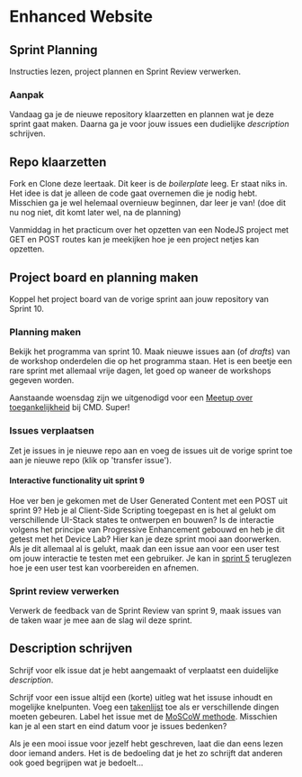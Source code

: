 # Enhanced Website

## Sprint Planning
Instructies lezen, project plannen en Sprint Review verwerken.

### Aanpak

Vandaag ga je de nieuwe repository klaarzetten en plannen wat je deze sprint gaat maken. 
Daarna ga je voor jouw issues een dudielijke _description_ schrijven.

<!-- 
Wat ben je aan het maken? Wat wil je deze sprint bereiken? Wat wil je de opdrachtgever presenteren 
    Feedback van vorige sprint verwerken in het projectboard
    en issues overhevelen, en een goed description schrijven van de issues waar je aan wil werken
En welke onderwerpen komen daar nog bij?
    Planning van de komende 3 weken bekijken. 
-->


## Repo klaarzetten
Fork en Clone deze leertaak. Dit keer is de _boilerplate_ leeg. Er staat niks in. Het idee is dat je alleen de code gaat overnemen die je nodig hebt. Misschien ga je wel helemaal overnieuw beginnen, dar leer je van! (doe dit nu nog niet, dit komt later wel, na de planning)

Vanmiddag in het practicum  over het opzetten van een NodeJS project met GET en POST routes kan je meekijken hoe je een project netjes kan opzetten.

## Project board en planning maken
Koppel het project board van de vorige sprint aan jouw repository van Sprint 10.

### Planning maken
Bekijk het programma van sprint 10. Maak nieuwe issues aan (of _drafts_) van de workshop onderdelen die op het programma staan. Het is een beetje een rare sprint met allemaal vrije dagen, let goed op waneer de workshops gegeven worden.

Aanstaande woensdag zijn we uitgenodigd voor een [Meetup over toegankelijkheid](https://www.meetup.com/inclusive-design-accessibility/events/307149158/) bij CMD. Super!

### Issues verplaatsen
Zet je issues in je nieuwe repo aan en voeg de issues uit de vorige sprint toe aan je nieuwe repo (klik op 'transfer issue').

#### Interactive functionality uit sprint 9
Hoe ver ben je gekomen met de User Generated Content met een POST uit sprint 9? Heb je al Client-Side Scripting toegepast en is het al gelukt om verschillende UI-Stack states te ontwerpen en bouwen? Is de interactie volgens het principe van Progressive Enhancement gebouwd en heb je dit getest met het Device Lab? 
Hier kan je deze sprint mooi aan doorwerken. Als je dit allemaal al is gelukt, maak dan een issue aan voor een user test om jouw interactie te testen met een gebruiker. Je kan in [sprint 5](https://github.com/fdnd-task/fix-the-flow-interactive-website/blob/main/docs/code-design-review-user-testing.md) teruglezen hoe je een user test kan voorbereiden en afnemen.

### Sprint review verwerken
Verwerk de feedback van de Sprint Review van sprint 9, maak issues van de taken waar je mee aan de slag wil deze sprint. 


## Description schrijven
Schrijf voor elk issue dat je hebt aangemaakt of verplaatst een duidelijke _description_. 

Schrijf voor een issue altijd een (korte) uitleg wat het issuse inhoudt en mogelijke knelpunten. Voeg een [takenlijst](https://docs.github.com/en/get-started/writing-on-github/working-with-advanced-formatting/about-task-lists) toe als er verschillende dingen moeten gebeuren. Label het issue met de [MoSCoW methode](https://en.wikipedia.org/wiki/MoSCoW_method). Misschien kan je al een start en eind datum voor je issues bedenken? 

Als je een mooi issue voor jezelf hebt geschreven, laat die dan eens lezen door iemand anders. Het is de bedoeling dat je het zo schrijft dat anderen ook goed begrijpen wat je bedoelt...
